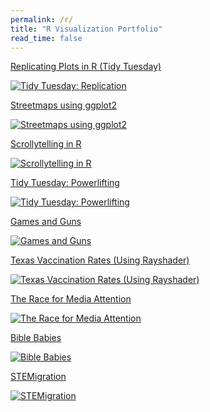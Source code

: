 ```yaml
---
permalink: /r/
title: "R Visualization Portfolio"
read_time: false
---
```

         
[Replicating Plots in R (Tidy Tuesday)](https://connorrothschild.github.io/r/tt-replication)

[![Tidy Tuesday: Replication](https://raw.githubusercontent.com/connorrothschild/connorrothschild.github.io/master/_assets/images/replication.jpg)](https://connorrothschild.github.io/r/tt-replication)         
         
[Streetmaps using ggplot2](https://connorrothschild.github.io/r/map-springfield)

[![Streetmaps using ggplot2](https://raw.githubusercontent.com/connorrothschild/connorrothschild.github.io/master/_assets/images/streetmap.jpg)](https://connorrothschild.github.io/r/map-springfield/)
         
[Scrollytelling in R](https://connorrothschild.shinyapps.io/automation)

[![Scrollytelling in R](https://raw.githubusercontent.com/connorrothschild/connorrothschild.github.io/master/_assets/images/scrollytelling.gif)](https://connorrothschild.shinyapps.io/automation)

[Tidy Tuesday: Powerlifting](https://connorrothschild.github.io/r/tt-powerlifting)

[![Tidy Tuesday: Powerlifting](https://raw.githubusercontent.com/connorrothschild/connorrothschild.github.io/master/_assets/images/powerlifting.jpg)](https://connorrothschild.github.io/r/tt-powerlifting/) 

[Games and Guns](https://connorrothschild.github.io/r/games-and-guns/)

[![Games and Guns](https://raw.githubusercontent.com/connorrothschild/connorrothschild.github.io/master/_assets/images/gamesandguns.jpg)](https://connorrothschild.github.io/r/games-and-guns) 

[Texas Vaccination Rates (Using Rayshader)](https://connorrothschild.github.io/r/tx-vaccination-rates)

[![Texas Vaccination Rates (Using Rayshader)](https://raw.githubusercontent.com/connorrothschild/connorrothschild.github.io/master/_assets/images/rayshader.gif)](https://connorrothschild.github.io/r/tx-vaccination-rates)

[The Race for Media Attention](https://connorrothschild.github.io/r/media-mentions)

[![The Race for Media Attention](https://raw.githubusercontent.com/connorrothschild/connorrothschild.github.io/master/_assets/images/mediamentions.jpg)](https://connorrothschild.github.io/r/media-mentions) 

[Bible Babies](https://connorrothschild.github.io/r/bible-babies)

[![Bible Babies](https://raw.githubusercontent.com/connorrothschild/connorrothschild.github.io/master/_assets/images/biblebabies.gif)](https://connorrothschild.github.io/r/bible-babies)

[STEMigration](https://connorrothschild.github.io/r/stem-migration)

[![STEMigration](https://raw.githubusercontent.com/connorrothschild/connorrothschild.github.io/master/_assets/images/stemigration.jpg)](https://connorrothschild.github.io/r/stem-migration) 
